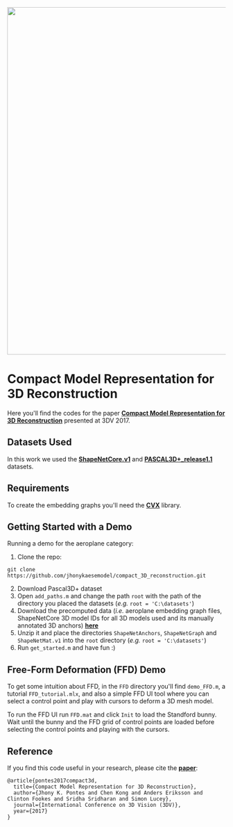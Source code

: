 <img src="https://jhonykaesemodel.com/img/headers/overview.png" width="800">

# Compact Model Representation for 3D Reconstruction
Here you'll find the codes for the paper **[Compact Model Representation for 3D Reconstruction](https://jhonykaesemodel.com/publication/3dv2017)** presented at 3DV 2017.

## Datasets Used
In this work we used the **[ShapeNetCore.v1](https://www.shapenet.org/)** and **[PASCAL3D+\_release1.1](ftp://cs.stanford.edu/cs/cvgl/PASCAL3D+_release1.1.zip)** datasets.

## Requirements
To create the embedding graphs you'll need the **[CVX](http://cvxr.com/cvx/)** library.

## Getting Started with a Demo
Running a demo for the aeroplane category:
1. Clone the repo:
```
git clone https://github.com/jhonykaesemodel/compact_3D_reconstruction.git
```
2. Download Pascal3D+ dataset
3. Open `add_paths.m` and change the path `root` with the path of the directory you placed the datasets (*e.g.* `root = 'C:\datasets'`)
4. Download the precomputed data (*i.e.* aeroplane embedding graph files, ShapeNetCore 3D model IDs for all 3D models used and its manually annotated 3D anchors) **[here](https://www.dropbox.com/s/f2895gpuclqvvpt/data_demo.zip?dl=0)**
5. Unzip it and place the directories `ShapeNetAnchors`, `ShapeNetGraph` and `ShapeNetMat.v1` into the `root` directory (*e.g.* `root = 'C:\datasets'`)
6. Run `get_started.m` and have fun :)

## Free-Form Deformation (FFD) Demo
To get some intuition about FFD, in the `FFD` directory you'll find `demo_FFD.m`, a tutorial `FFD_tutorial.mlx`, and also a simple FFD UI tool where you can select a control point and play with cursors to deform a 3D mesh model.

To run the FFD UI run `FFD.mat` and click `Init` to load the Standford bunny. Wait until the bunny and the FFD grid of control points are loaded before selecting the control points and playing with the cursors.

## Reference
If you find this code useful in your research, please cite the [**paper**](https://128.84.21.199/pdf/1707.07360.pdf):
```
@article{pontes2017compact3d,
  title={Compact Model Representation for 3D Reconstruction},
  author={Jhony K. Pontes and Chen Kong and Anders Eriksson and Clinton Fookes and Sridha Sridharan and Simon Lucey},
  journal={International Conference on 3D Vision (3DV)},
  year={2017}
}
```
